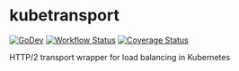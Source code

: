 # kubetransport

[![GoDev](https://pkg.go.dev/badge/golang.org/x/pkgsite.svg)](https://pkg.go.dev/github.com/go-tk/kubetransport)
[![Workflow Status](https://github.com/go-tk/kubetransport/actions/workflows/main.yaml/badge.svg?branch=main)](https://github.com/go-tk/kubetransport/actions)
[![Coverage Status](https://codecov.io/gh/go-tk/kubetransport/branch/main/graph/badge.svg)](https://codecov.io/gh/go-tk/kubetransport)

HTTP/2 transport wrapper for load balancing in Kubernetes
